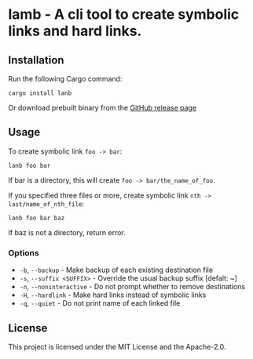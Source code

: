 # lamb - A cli tool to create symbolic links and hard links.
## Installation
Run the following Cargo command:
```
cargo install lanb
```
Or download prebuilt binary from the [GitHub release page](https://github.com/p1486/lanb/releases)

## Usage
To create symbolic link `foo -> bar`:
```
lanb foo bar
```
If bar is a directory, this will create `foo -> bar/the_name_of_foo`.

If you specified three files or more, create symbolic link `nth -> last/name_of_nth_file`:
```
lanb foo bar baz
```
If baz is not a directory, return error.

### Options
- `-b`, `--backup` - Make backup of each existing destination file
- `-s`, `--suffix <SUFFIX>` - Override the usual backup suffix [defalt: ~]
- `-n`, `--noninteractive` - Do not prompt whether to remove destinations
- `-H`, `--hardlink` - Make hard links instead of symbolic links
- `-q`, `--quiet` - Do not print name of each linked file

## License
This project is licensed under the MIT License and the Apache-2.0.
